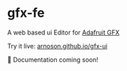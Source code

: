 # gfx-fe

A web based ui Editor for [Adafruit GFX](https://github.com/adafruit/Adafruit-GFX-Library/)

Try it live: [arnoson.github.io/gfx-ui](https://arnoson.github.io/gfx-ui/)

📜 Documentation coming soon!
